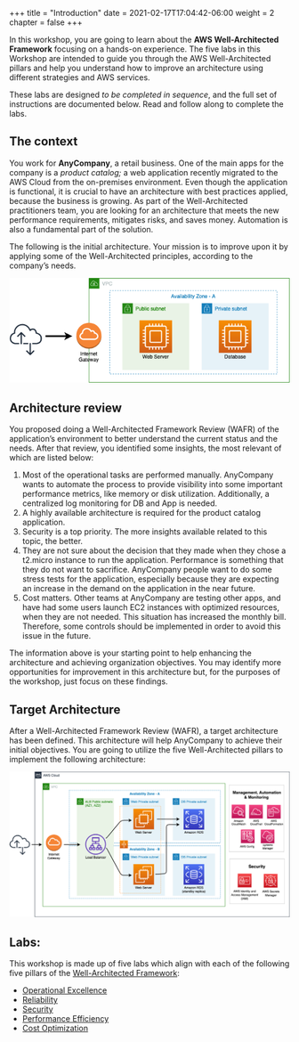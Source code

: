 +++
title = "Introduction"
date = 2021-02-17T17:04:42-06:00
weight = 2
chapter = false
+++

In this workshop, you are going to learn about the **AWS Well-Architected Framework** focusing on a hands-on experience. The five labs in this Workshop are intended to guide you through the AWS Well-Architected pillars and help you understand how to improve an architecture using different strategies and AWS services.

These labs are designed *to be completed in sequence*, and the full set of instructions are documented below. Read and follow along to complete the labs. 

## The context

You work for **AnyCompany**, a retail business. One of the main apps for the company is a *product catalog;* a web application recently migrated to the AWS Cloud from the on-premises environment. Even though the application is functional, it is crucial to have an architecture with best practices applied, because the business is growing. As part of the Well-Architected practitioners team, you are looking for an architecture that meets the new performance requirements, mitigates risks, and saves money. Automation is also a fundamental part of the solution. 

The following is the initial architecture. Your mission is to improve upon it by applying some of the Well-Architected principles, according to the company’s needs.

<img src="images/starting.png" alt="drawing" width="600"/>

## Architecture review

You proposed doing a Well-Architected Framework Review (WAFR) of the application’s environment to better understand the current status and the needs. After that review, you identified some insights, the most relevant of which are listed below:

1. Most of the operational tasks are performed manually. AnyCompany wants to automate the process to provide visibility into some important performance metrics, like memory or disk utilization. Additionally, a centralized log monitoring for DB and App is needed. 
2.	A highly available architecture is required for the product catalog application.
3.	Security is a top priority. The more insights available related to this topic, the better.
4.	They are not sure about the decision that they made when they chose a t2.micro instance to run the application. Performance is something that they do not want to sacrifice. AnyCompany people want to do some stress tests for the application, especially because they are expecting an increase in the demand on the application in the near future.
5.	Cost matters. Other teams at AnyCompany are testing other apps, and have had some users launch EC2 instances with optimized resources, when they are not needed. This situation has increased the monthly bill. Therefore, some controls should be implemented in order to avoid this issue in the future. 

The information above is your starting point to help enhancing the architecture and achieving organization objectives. You may identify more opportunities for improvement in this architecture but, for the purposes of the workshop, just focus on these findings.

## Target Architecture

After a Well-Architected Framework Review (WAFR), a target architecture has been defined. This architecture will help AnyCompany to achieve their initial objectives. You are going to utilize the five Well-Architected pillars to implement the following architecture:

<img src="images/target-up.png" alt="drawing" width="1200"/>


## Labs:

This workshop is made up of five labs which align with each of the following five pillars of the [Well-Architected Framework](https://aws.amazon.com/well-architected):

-   [Operational Excellence](https://main.d2azidedm760yt.amplifyapp.com/work2/)
-   [Reliability](https://main.d2azidedm760yt.amplifyapp.com/work3/)
-   [Security](https://main.d2azidedm760yt.amplifyapp.com/work4/)
-   [Performance Efficiency](https://main.d2azidedm760yt.amplifyapp.com/work5/)
-   [Cost Optimization](https://main.d2azidedm760yt.amplifyapp.com/work6/)









	

